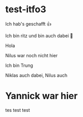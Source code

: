# test-itfo3

Ich hab's geschafft 👍

Ich bin ritz und bin auch dabei 🥸

Hola

Nilus war noch nicht hier

Ich bin Trung

Niklas auch dabei, Nilus auch

# Yannick war hier
tes test test